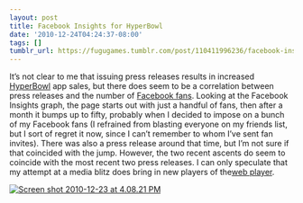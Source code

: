 ```yaml
---
layout: post
title: Facebook Insights for HyperBowl
date: '2010-12-24T04:24:37-08:00'
tags: []
tumblr_url: https://fugugames.tumblr.com/post/110411996236/facebook-insights-for-hyperbowl
---
```

It’s not clear to me that issuing press releases results in increased [HyperBowl](http://itunes.apple.com/us/app/hyperbowl/id344209253?mt=8) app sales, but there does seem to be a correlation between press releases and the number of [Facebook fans](http://facebook.com/hyperbowl). Looking at the Facebook Insights graph, the page starts out with just a handful of fans, then after a month it bumps up to fifty, probably when I decided to impose on a bunch of my Facebook fans (I refrained from blasting everyone on my friends list, but I sort of regret it now, since I can’t remember to whom I’ve sent fan invites). There was also a press release around that time, but I’m not sure if that coincided with the jump. However, the two recent ascents do seem to coincide with the most recent two press releases. I can only speculate that my attempt at a media blitz does bring in new players of the[web player](http://hyperbowl3d.com/).

[![](http://itshardtofondlepenguins.com/wp-content/uploads/2010/12/Screen-shot-2010-12-23-at-4.08.21-PM.png "Screen shot 2010-12-23 at 4.08.21 PM")](http://itshardtofondlepenguins.com/wp-content/uploads/2010/12/Screen-shot-2010-12-23-at-4.08.21-PM.png)

